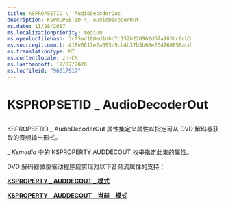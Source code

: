 ```yaml
---
title: KSPROPSETID \_ AudioDecoderOut
description: KSPROPSETID \_ AudioDecoderOut
ms.date: 11/28/2017
ms.localizationpriority: medium
ms.openlocfilehash: 3cf5ad180ed1d6c7c152b220962d67a983bc6cb3
ms.sourcegitcommit: 418e6617e2a695c9cb4b37b5b60e264760858acd
ms.translationtype: MT
ms.contentlocale: zh-CN
ms.lasthandoff: 12/07/2020
ms.locfileid: "96817917"
---
```

# <a name="kspropsetid_audiodecoderout"></a>KSPROPSETID \_ AudioDecoderOut


## <span id="ddk_kspropsetid_audiodecoderout_ks"></span><span id="DDK_KSPROPSETID_AUDIODECODEROUT_KS"></span>


KSPROPSETID \_ AudioDecoderOut 属性集定义属性以指定可从 DVD 解码器获取的音频输出形式。

\_ *Ksmedia* 中的 KSPROPERTY AUDDECOUT 枚举指定此集的属性。

DVD 解码器微型驱动程序应实现对以下音频流属性的支持：

[**KSPROPERTY \_ AUDDECOUT \_ 模式**](ksproperty-auddecout-modes.md)

[**KSPROPERTY \_ AUDDECOUT \_ 当前 \_ 模式**](ksproperty-auddecout-cur-mode.md)

 

 





